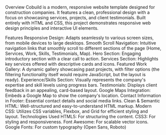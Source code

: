 Overview
Cobuild is a modern, responsive website template designed for construction companies. It features a clean, professional design with a focus on showcasing services, projects, and client testimonials. Built entirely with HTML and CSS, this project demonstrates responsive web design principles and interactive UI elements.

Features
Responsive Design: Adapts seamlessly to various screen sizes, from mobile devices to large desktops.
Smooth Scroll Navigation: Intuitive navigation links that smoothly scroll to different sections of the page (Home, Services, Work, Skills, Testimonials, Map).
Hero Section: Engaging introductory section with a clear call to action.
Services Section: Highlights key services offered with descriptive cards and icons.
Featured Work Gallery: A dynamic gallery showcasing past projects, with filter options (the filtering functionality itself would require JavaScript, but the layout is ready).
Experience/Skills Section: Visually represents the company's expertise and skill levels using progress bars.
Testimonials: Displays client feedback in an appealing, card-based layout.
Google Maps Integration: Embeds a Google Map to show the company's location.
Contact Information in Footer: Essential contact details and social media links.
Clean & Semantic HTML: Well-structured and easy-to-understand HTML markup.
Modern CSS: Utilizes CSS variables, Flexbox, and Grid for efficient styling and layout.
Technologies Used
HTML5: For structuring the content.
CSS3: For styling and responsiveness.
Font Awesome: For scalable vector icons.
Google Fonts: For custom typography (Open Sans, Roboto)
